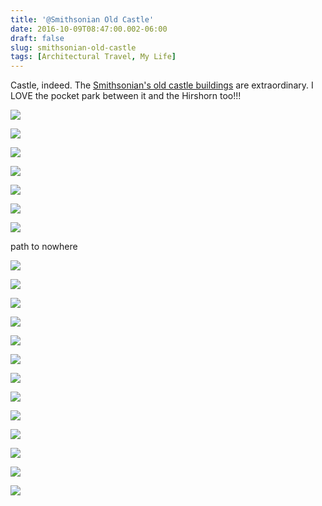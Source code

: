 ```yaml
---
title: '@Smithsonian Old Castle'
date: 2016-10-09T08:47:00.002-06:00
draft: false
slug: smithsonian-old-castle
tags: [Architectural Travel, My Life]
---
```


Castle, indeed. The [Smithsonian's old castle buildings](https://www.si.edu/Museums/smithsonian-institution-building) are extraordinary. I LOVE the pocket park between it and the Hirshorn too!!!  
  

![](/images/blog/legacy/DSC03454%2B%2528Large%2529.JPG)

  

![](/images/blog/legacy/035%2B%2528Large%2529.JPG)

  

![](/images/blog/legacy/036%2B%2528Large%2529.JPG)

  

  

  

![](/images/blog/legacy/DSC03455%2B%2528Large%2529.JPG)

  

![](/images/blog/legacy/DSC03458%2B%2528Large%2529.JPG)

  

![](/images/blog/legacy/DSC03459%2B%2528Large%2529.JPG)

  

![](/images/blog/legacy/DSC03460%2B%2528Large%2529.JPG)

path to nowhere

  

![](/images/blog/legacy/DSC03462%2B%2528Large%2529.JPG)

  

![](/images/blog/legacy/DSC03492%2B%2528Large%2529.JPG)

  

![](/images/blog/legacy/DSC03493%2B%2528Large%2529.JPG)

  

![](/images/blog/legacy/DSC03494%2B%2528Large%2529.JPG)

  

![](/images/blog/legacy/DSC03495%2B%2528Large%2529.JPG)

  

![](/images/blog/legacy/DSC03496%2B%2528Large%2529.JPG)

  

![](/images/blog/legacy/DSC03497%2B%2528Large%2529.JPG)

  

![](/images/blog/legacy/DSC03498%2B%2528Large%2529.JPG)

  

![](/images/blog/legacy/DSC03499%2B%2528Large%2529.JPG)

  

![](/images/blog/legacy/DSC03500%2B%2528Large%2529.JPG)

  

![](/images/blog/legacy/DSC03501%2B%2528Large%2529.JPG)

  

![](/images/blog/legacy/DSC03502%2B%2528Large%2529.JPG)

  

![](/images/blog/legacy/DSC03503%2B%2528Large%2529.JPG)